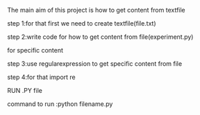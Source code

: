 
The main aim of this project is how to get content from textfile


step 1:for that first we need to create textfile(file.txt)

step 2:write code for how to get content from file(experiment.py)

for specific content

step 3:use regularexpression to get specific content from file

step 4:for that import re

RUN .PY file

command to run :python filename.py
